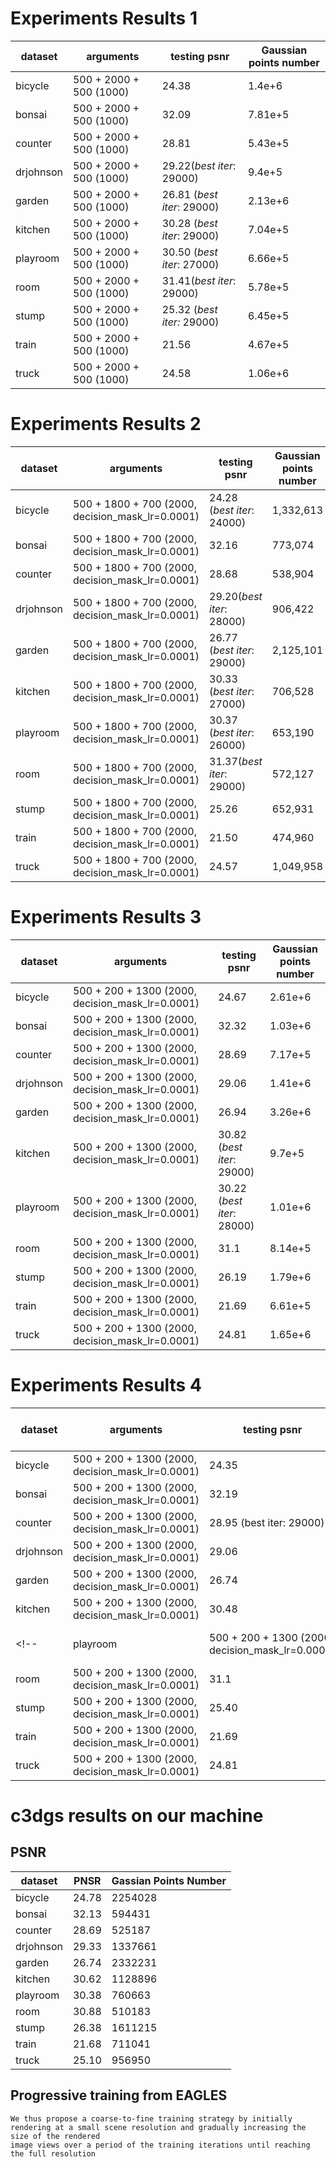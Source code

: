 # Experiments Results 1
| dataset | arguments | testing psnr | Gaussian points number | 
|----------|----------|----------|----------|
|bicycle |500 + 2000 + 500 (1000) | 24.38 | 1.4e+6 |
|bonsai |500 + 2000 + 500 (1000) |32.09 | 7.81e+5 |
|counter |500 + 2000 + 500 (1000) | 28.81 | 5.43e+5 |
|drjohnson |500 + 2000 + 500 (1000) | 29.22(*best iter*: 29000) |9.4e+5 |
|garden |500 + 2000 + 500 (1000) |26.81 (*best iter*: 29000) |2.13e+6 |
|kitchen |500 + 2000 + 500 (1000) |30.28 (*best iter*: 29000) | 7.04e+5 |
|playroom |500 + 2000 + 500 (1000) |30.50 (*best iter*: 27000) | 6.66e+5 |
|room |500 + 2000 + 500 (1000) |31.41(*best iter*: 29000) |5.78e+5 |
|stump |500 + 2000 + 500 (1000) | 25.32 (*best iter:* 29000) |6.45e+5 |
| train | 500 + 2000 + 500 (1000) | 21.56 | 4.67e+5 |
|truck |500 + 2000 + 500 (1000) | 24.58 | 1.06e+6 |

# Experiments Results 2
| dataset | arguments | testing psnr | Gaussian points number | 
|----------|----------|----------|----------|
|bicycle |500 + 1800 + 700 (2000, decision_mask_lr=0.0001) | 24.28 (*best iter*: 24000) | 1,332,613 |
|bonsai |500 + 1800 + 700 (2000, decision_mask_lr=0.0001) | 32.16 | 773,074 |
|counter |500 + 1800 + 700 (2000, decision_mask_lr=0.0001) | 28.68 | 538,904 |
|drjohnson |500 + 1800 + 700 (2000, decision_mask_lr=0.0001) | 29.20(*best iter*: 28000) |906,422 |
|garden |500 + 1800 + 700 (2000, decision_mask_lr=0.0001) |26.77 (*best iter*: 29000) |2,125,101 |
|kitchen |500 + 1800 + 700 (2000, decision_mask_lr=0.0001) |30.33 (*best iter*: 27000) | 706,528 |
|playroom |500 + 1800 + 700 (2000, decision_mask_lr=0.0001) |30.37 (*best iter*: 26000) | 653,190 |
|room |500 + 1800 + 700 (2000, decision_mask_lr=0.0001) |31.37(*best iter*: 29000) | 572,127 |
|stump |500 + 1800 + 700 (2000, decision_mask_lr=0.0001) | 25.26 |652,931 |
| train | 500 + 1800 + 700 (2000, decision_mask_lr=0.0001) | 21.50 | 474,960 |
|truck |500 + 1800 + 700 (2000, decision_mask_lr=0.0001) | 24.57 | 1,049,958 |

# Experiments Results 3
| dataset | arguments | testing psnr | Gaussian points number | 
|----------|----------|----------|----------|
|bicycle | 500 + 200 + 1300 (2000, decision_mask_lr=0.0001) | 24.67 | 2.61e+6 |
|bonsai |500 + 200 + 1300 (2000, decision_mask_lr=0.0001) | 32.32 | 1.03e+6 |
|counter |500 + 200 + 1300 (2000, decision_mask_lr=0.0001) | 28.69 | 7.17e+5 |
|drjohnson |500 + 200 + 1300 (2000, decision_mask_lr=0.0001) | 29.06 |1.41e+6 |
|garden |500 + 200 + 1300 (2000, decision_mask_lr=0.0001) |26.94 | 3.26e+6 |
|kitchen |500 + 200 + 1300 (2000, decision_mask_lr=0.0001) |30.82 (*best iter*: 29000) | 9.7e+5 |
|playroom |500 + 200 + 1300 (2000, decision_mask_lr=0.0001) |30.22 (*best iter*: 28000) | 1.01e+6 |
|room |500 + 200 + 1300 (2000, decision_mask_lr=0.0001) |31.1 | 8.14e+5 |
|stump |500 + 200 + 1300 (2000, decision_mask_lr=0.0001) | 26.19 |1.79e+6 |
| train | 500 + 200 + 1300 (2000, decision_mask_lr=0.0001) | 21.69 | 6.61e+5 |
|truck |500 + 200 + 1300 (2000, decision_mask_lr=0.0001) | 24.81 | 1.65e+6 |

# Experiments Results 4
| dataset | arguments | testing psnr | Gaussian points number | 
|----------|----------|----------|----------|
|bicycle | 500 + 200 + 1300 (2000, decision_mask_lr=0.0001) | 24.35 | 1,408,096 |
|bonsai |500 + 200 + 1300 (2000, decision_mask_lr=0.0001) | 32.19 | 782,388 |
|counter |500 + 200 + 1300 (2000, decision_mask_lr=0.0001) | 28.95 (best iter: 29000) | 552,072 |
|drjohnson |500 + 200 + 1300 (2000, decision_mask_lr=0.0001) | 29.06 |1.41e+6 |
|garden |500 + 200 + 1300 (2000, decision_mask_lr=0.0001) | 26.74 | 2,141,568 |
|kitchen |500 + 200 + 1300 (2000, decision_mask_lr=0.0001) | 30.48 | 718,154 |
<!-- |playroom |500 + 200 + 1300 (2000, decision_mask_lr=0.0001) |30.22 (*best iter*: 28000) | 1.01e+6 |
|room |500 + 200 + 1300 (2000, decision_mask_lr=0.0001) |31.1 | 8.14e+5 |
|stump |500 + 200 + 1300 (2000, decision_mask_lr=0.0001) | 25.40 | 660,309 |
| train | 500 + 200 + 1300 (2000, decision_mask_lr=0.0001) | 21.69 | 6.61e+5 |
|truck |500 + 200 + 1300 (2000, decision_mask_lr=0.0001) | 24.81 | 1.65e+6 | -->



# c3dgs results on our machine
## PSNR
| dataset | PNSR | Gassian Points Number |
|---------|---------|---------|
| bicycle | 24.78 | 2254028 |
| bonsai | 32.13 | 594431 |
| counter | 28.69 | 525187  |
| drjohnson | 29.33 | 1337661 |
| garden | 26.74 | 2332231 |
| kitchen | 30.62 | 1128896  |
| playroom | 30.38 |  760663 |
| room | 30.88 | 510183 |
| stump | 26.38 | 1611215 |
| train | 21.68 | 711041 |
| truck | 25.10 | 956950 |

<!-- # command for checking tensorboard result:
```sh
tensorboard --logdir=/mnt/hdd4T/www_home/project/learn/gaussian-splatting/output/merge_debug/bicycle/1024_with_fps_ITER_30000_DI_500_OI_200_MI_1300_MPN_2000
tensorboard --logdir=/mnt/hdd4T/www_home/project/learn/gaussian-splatting/output/merge_debug/bonsai/1024_with_fps_ITER_30000_DI_500_OI_200_MI_1300_MPN_2000
tensorboard --logdir=/mnt/hdd4T/www_home/project/learn/gaussian-splatting/output/merge_debug/counter/1024_with_fps_ITER_30000_DI_500_OI_200_MI_1300_MPN_2000
tensorboard --logdir=/mnt/hdd4T/www_home/project/learn/gaussian-splatting/output/merge_debug/drjohnson/1024_with_fps_ITER_30000_DI_500_OI_200_MI_1300_MPN_2000
tensorboard --logdir=/mnt/hdd4T/www_home/project/learn/gaussian-splatting/output/merge_debug/garden/1024_with_fps_ITER_30000_DI_500_OI_200_MI_1300_MPN_2000
tensorboard --logdir=/mnt/hdd4T/www_home/project/learn/gaussian-splatting/output/merge_debug/kitchen/1024_with_fps_ITER_30000_DI_500_OI_200_MI_1300_MPN_2000
tensorboard --logdir=/mnt/hdd4T/www_home/project/learn/gaussian-splatting/output/merge_debug/playroom/1024_with_fps_ITER_30000_DI_500_OI_200_MI_1300_MPN_2000
tensorboard --logdir=/mnt/hdd4T/www_home/project/learn/gaussian-splatting/output/merge_debug/room/1024_with_fps_ITER_30000_DI_500_OI_200_MI_1300_MPN_2000
tensorboard --logdir=/mnt/hdd4T/www_home/project/learn/gaussian-splatting/output/merge_debug/stump/1024_with_fps_ITER_30000_DI_500_OI_200_MI_1300_MPN_2000
tensorboard --logdir=/mnt/hdd4T/www_home/project/learn/gaussian-splatting/output/merge_debug/train/1024_with_fps_ITER_30000_DI_500_OI_200_MI_1300_MPN_2000
tensorboard --logdir=/mnt/hdd4T/www_home/project/learn/gaussian-splatting/output/merge_debug/truck/1024_with_fps_ITER_30000_DI_500_OI_200_MI_1300_MPN_2000
``` -->

## Progressive training from EAGLES
```
We thus propose a coarse-to-fine training strategy by initially
rendering at a small scene resolution and gradually increasing the size of the rendered
image views over a period of the training iterations until reaching the full resolution
```